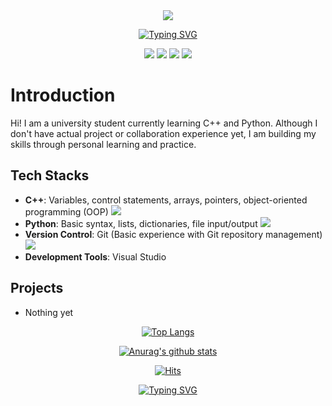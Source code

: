   <div align=center>
<img src="https://capsule-render.vercel.app/api?type=waving&color=2EFEF7&height=400&section=header&text=Hello%20World!&fontSize=100&fontColor=000000" />

[![Typing SVG](https://readme-typing-svg.demolab.com?font=Bebas+Neue&size=30&pause=1000&color=00BEE1&center=true&vCenter=true&width=435&lines=🌟Contact+information🌟)](https://git.io/typing-svg)

<a href="mailto:6lunnul9@gmail.com"><img src="https://img.shields.io/badge/Gmail-EA4335?style=flat-square&logo=Gmail&logoColor=ffffff"/></a>
<a href="https://youtube.com/@6lunnul9?si=1FWrdes6CtCKf6H0"><img src="https://img.shields.io/badge/Youtube-FF0000?style=flat-square&logo=Youtube&logoColor=ffffff"/></a>
<a href="https://www.instagram.com/1unnul/"><img src="https://img.shields.io/badge/Instagram-E4405F?style=flat-square&logo=Instagram&logoColor=ffffff"/></a>
<a href="https://open.kakao.com/o/s8QuKJcf"><img src="https://img.shields.io/badge/Kakaotalk-FFCD00?style=flat-square&logo=Kakaotalk&logoColor=000000"/></a>

  <div align=left>
	  
# Introduction

Hi! I am a university student currently learning C++ and Python. Although I don't have actual project or collaboration experience yet, I am building my skills through personal learning and practice.


## Tech Stacks

- **C++**: Variables, control statements, arrays, pointers, object-oriented programming (OOP) <a href="https://isocpp.org/"><img src="https://img.shields.io/badge/C++-00599C?style=flat-square&logo=cplusplus&logoColor=ffffff"/></a>
- **Python**: Basic syntax, lists, dictionaries, file input/output <a href="https://www.python.org/"><img src="https://img.shields.io/badge/Python-3776AB?style=flat-square&logo=Python&logoColor=ffffff"/></a>
- **Version Control**: Git (Basic experience with Git repository management) <a href="https://git-scm.com/"><img src="https://img.shields.io/badge/Git-F05032?style=flat-square&logo=git&logoColor=ffffff"/></a>
- **Development Tools**: Visual Studio

## Projects

- Nothing yet

<div align=center>

[![Top Langs](https://github-readme-stats.vercel.app/api/top-langs/?username=ccome3)](https://github.com/anuraghazra/github-readme-stats)  

[![Anurag's github stats](https://github-readme-stats.vercel.app/api?username=ccome3)](https://github.com/anuraghazra/github-readme-stats)
	
  [![Hits](https://hits.seeyoufarm.com/api/count/incr/badge.svg?url=https%3A%2F%2Fgithub.com%2Fccome3&count_bg=%2379C83D&title_bg=%23555555&icon=&icon_color=%23E7E7E7&title=hits&edge_flat=false)](https://hits.seeyoufarm.com) 

[![Typing SVG](https://readme-typing-svg.demolab.com?font=Bebas+Neue&size=30&pause=1000&color=00BEE1&center=true&vCenter=true&width=435&lines=Let's+study+together!✍️)](https://git.io/typing-svg)
	
